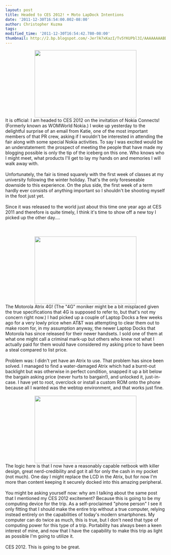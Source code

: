 ```yaml
---
layout: post
title: Headed to CES 2012! + Moto LapDock Intentions
date: '2011-12-30T16:54:00.002-08:00'
author: Christopher Kuzma
tags: 
modified_time: '2011-12-30T16:54:42.780-08:00'
thumbnail: http://2.bp.blogspot.com/-Jer7A7xKazI/Tv5YKUPbl3I/AAAAAAAABDA/HcU0hJRoSEA/s72-c/DSC_0004.JPG
---
```


<div class="separator" style="clear: both; text-align: center;"><a href="http://2.bp.blogspot.com/-Jer7A7xKazI/Tv5YKUPbl3I/AAAAAAAABDA/HcU0hJRoSEA/s1600/DSC_0004.JPG" imageanchor="1" style="margin-left: 1em; margin-right: 1em;"><img border="0" height="212" src="http://2.bp.blogspot.com/-Jer7A7xKazI/Tv5YKUPbl3I/AAAAAAAABDA/HcU0hJRoSEA/s320/DSC_0004.JPG" width="320" /></a></div>It is official: I am headed to CES 2012 on the invitation of Nokia Connects! (Formerly known as WOMWorld Nokia.) I woke up yesterday to the delightful surprise of an email from Katie, one of the most important members of that PR crew, asking if I wouldn't be interested in attending the fair along with some special Nokia activities. To say I was excited would be an understatement: the prospect of meeting the people that have made my blogging possible is only the tip of the iceberg on this one. Who knows who I might meet, what products I'll get to lay my hands on and memories I will walk away with.<br /><br />Unfortunately, the fair is timed squarely with the first week of classes at my university following the winter holiday. That's the only foreseeable downside to this experience. On the plus side, the first week of a term hardly ever consists of anything important so I shouldn't be shooting myself in the foot just yet.<br /><br />Since it was released to the world just about this time one year ago at CES 2011 and therefore is quite timely, I think it's time to show off a new toy I picked up the other day....<br /><a name='more'></a> <br /><br /><br /><div class="separator" style="clear: both; text-align: center;"><a href="http://4.bp.blogspot.com/-qszysvoOoyw/Tv5aN_lS_EI/AAAAAAAABDM/5zpYkVThcxs/s1600/DSC_0003.JPG" imageanchor="1" style="margin-left: 1em; margin-right: 1em;"><img border="0" height="212" src="http://4.bp.blogspot.com/-qszysvoOoyw/Tv5aN_lS_EI/AAAAAAAABDM/5zpYkVThcxs/s320/DSC_0003.JPG" width="320" /></a></div>The Motorola Atrix 4G! (The "4G" moniker might be a bit misplaced given the true specifications that 4G is supposed to refer to, but that's not my concern right now.) I had picked up a couple of Laptop Docks a few weeks ago for a very lowly price when AT&amp;T was attempting to clear them out to make room for, in my assumption anyway, the newer Laptop Docks that Motorola has since released for their newer handsets. I sold one of them at what one might call a criminal mark-up but others who knew not what I actually paid for them would have considered my asking price to have been a steal compared to list price.<br /><br />Problem was: I didn't yet have an Atrix to use. That problem has since been solved. I managed to find a water-damaged Atrix which had a burnt-out backlight but was otherwise in perfect condition, snapped it up a bit below the bargain asking price (never hurts to bargain!), and unlocked it, just-in-case. I have yet to root, overclock or install a custom ROM onto the phone because all I wanted was the webtop environment, and that works just fine.<br /><br /><div class="separator" style="clear: both; text-align: center;"><a href="http://3.bp.blogspot.com/--94yDC-2WyI/Tv5b6Hj7nkI/AAAAAAAABDY/TlqxtFQBETU/s1600/DSC_0001.JPG" imageanchor="1" style="margin-left: 1em; margin-right: 1em;"><img border="0" height="212" src="http://3.bp.blogspot.com/--94yDC-2WyI/Tv5b6Hj7nkI/AAAAAAAABDY/TlqxtFQBETU/s320/DSC_0001.JPG" width="320" /></a></div>The logic here is that I now have a reasonably capable netbook with killer design, great nerd-credibility and got it all for only the cash in my pocket (not much). One day I might replace the LCD in the Atrix, but for now I'm more than content keeping it securely docked into this amazing peripheral.<br /><br />You might be asking yourself now: why am I talking about the same post that I mentioned my CES 2012 excitement? Because this is going to be my computing device for the trip. As a self-proclaimed "phone person" I see it only fitting that I should make the entire trip without a true computer, relying instead entirely on the capabilities of today's modern smartphones. My computer can do twice as much, this is true, but I don't need that type of computing power for this type of a trip. Portability has always been a keen interest of mine, and now that I have the capability to make this trip as light as possible I'm going to utilize it.<br /><br />CES 2012. This is going to be great.